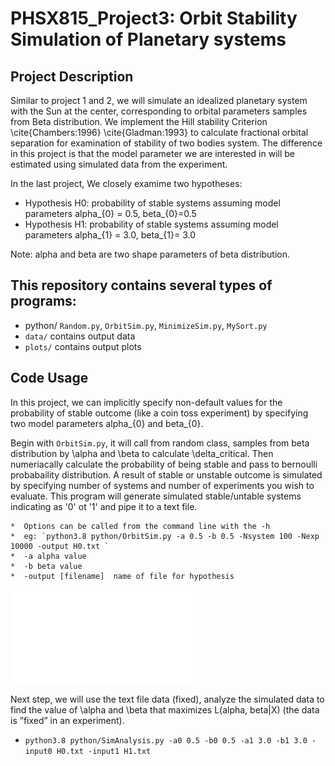 # PHSX815_Project3: Orbit Stability Simulation of Planetary systems

## Project Description
Similar to project 1 and 2, we will simulate an idealized planetary system with the Sun at the center, corresponding to orbital parameters samples from Beta distribution. We implement the Hill stability Criterion \cite{Chambers:1996} \cite{Gladman:1993} to calculate fractional orbital separation for examination of stability of two bodies system. The difference in this project is that the model parameter we are interested in will be estimated using simulated data from the experiment. 


In the last project, We closely examime two hypotheses:
* Hypothesis H0: probability of stable systems assuming model parameters alpha_{0} = 0.5, beta_{0}=0.5
* Hypothesis H1: probability of stable systems assuming model parameters alpha_{1} = 3.0, beta_{1}= 3.0

Note: alpha and beta are two shape parameters of beta distribution.

## This repository contains several types of programs:
* python/ `Random.py`, `OrbitSim.py`, `MinimizeSim.py`, `MySort.py`
* `data/` contains output data
* `plots/` contains output plots

## Code Usage 

In this project, we can implicitly specify non-default values for the probability of stable outcome (like a coin toss experiment) by specifying two model parameters alpha_{0} and beta_{0}. 

Begin with `OrbitSim.py`, it will call from random class, samples from beta distribution by \\alpha and \\beta to calculate \\delta_critical. Then numeriacally calculate the probability of being stable and pass to bernoulli probabaility distribution. A result of stable or unstable outcome is simulated by specifying number of systems and number of experiments you wish to evaluate. This program will generate simulated stable/untable systems indicating as '0' ot '1' and pipe it to a text file. 

	*  Options can be called from the command line with the -h 
	*  eg: `python3.8 python/OrbitSim.py -a 0.5 -b 0.5 -Nsystem 100 -Nexp 10000 -output H0.txt `
	*  -a alpha value
	*  -b beta value
	*  -output [filename]  name of file for hypothesis

![plot](delta_cr_0.5_0.5.pdf)

Next step, we will use the text file data (fixed), analyze the simulated data to find the value of \\alpha and \\beta that maximizes L(alpha, beta|X) (the data is ”fixed” in an experiment).

* `python3.8 python/SimAnalysis.py -a0 0.5 -b0 0.5 -a1 3.0 -b1 3.0 -input0 H0.txt -input1 H1.txt`


